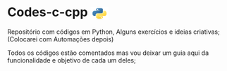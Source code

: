 # Codes-c-cpp <img align="center" alt="Python" height="30" width="40" src="https://raw.githubusercontent.com/devicons/devicon/master/icons/python/python-original.svg">

Repositório com códigos em Python, Alguns exercícios e ideias criativas; (Colocarei com Automações depois)

Todos os códigos estão comentados mas vou deixar um guia aqui da funcionalidade e objetivo de cada um deles;
